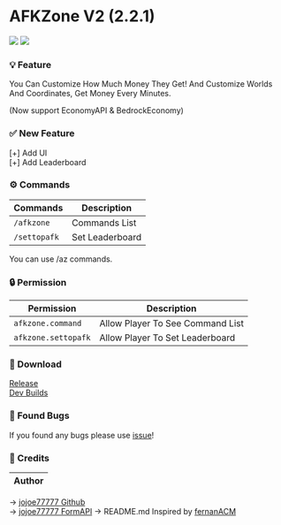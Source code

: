 # AFKZone V2 (2.2.1)
[![](https://poggit.pmmp.io/shield.state/AFKZone)](https://poggit.pmmp.io/p/AFKZone) [![](https://poggit.pmmp.io/shield.dl/AFKZone)](https://poggit.pmmp.io/p/AFKZone)
### 💡 Feature
You Can Customize How Much Money They Get! And Customize Worlds And Coordinates, Get Money Every Minutes.

(Now support EconomyAPI & BedrockEconomy)

### ✅ New Feature
[+] Add UI                                                  
[+] Add Leaderboard

### ⚙️ Commands
| Commands | Description |
|---------|-------------|
| ```/afkzone``` | Commands List |
| ```/settopafk``` | Set Leaderboard |
You can use /az commands.

### 🔒 Permission
| Permission | Description |
|---------|-------------|
| ```afkzone.command``` | Allow Player To See Command List |
| ```afkzone.settopafk``` | Allow Player To Set Leaderboard |

### 🔗 Download
[Release](https://poggit.pmmp.io/p/AFKZone)                                                                              
[Dev Builds](https://poggit.pmmp.io/ci/LuthMC/AFKZone/AFKZone)

### 📢 Found Bugs
If you found any bugs please use [issue](https://github.com/LuthMC/AFKZone/issues)!

### 💎 Credits
| **Author** |                                                                    
|-------|                             
-> [jojoe77777 Github](https://github.com/jojoe77777/FormAPI)                                                           
-> [jojoe77777 FormAPI](https://github.com/jojoe77777/FormAPI)
-> README.md Inspired by [fernanACM](https://github.com/fernanACM)
